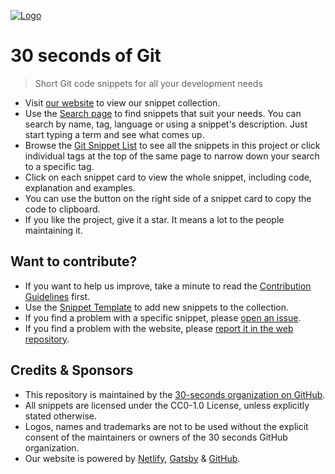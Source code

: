 [![Logo](/logo.png)](https://30secondsofcode.org/git/p/1)

# 30 seconds of Git

> Short Git code snippets for all your development needs

- Visit [our website](https://30secondsofcode.org) to view our snippet collection.
- Use the [Search page](https://30secondsofcode.org/search) to find snippets that suit your needs. You can search by name, tag, language or using a snippet's description. Just start typing a term and see what comes up.
- Browse the [Git Snippet List](https://30secondsofcode.org/git/p/1) to see all the snippets in this project or click individual tags at the top of the same page to narrow down your search to a specific tag.
- Click on each snippet card to view the whole snippet, including code, explanation and examples.
- You can use the button on the right side of a snippet card to copy the code to clipboard.
- If you like the project, give it a star. It means a lot to the people maintaining it.

## Want to contribute?

- If you want to help us improve, take a minute to read the [Contribution Guidelines](/CONTRIBUTING.md) first.
- Use the [Snippet Template](/snippet-template.md) to add new snippets to the collection.
- If you find a problem with a specific snippet, please [open an issue](https://github.com/30-seconds/30-seconds-of-git/issues/new).
- If you find a problem with the website, please [report it in the web repository](https://github.com/30-seconds/30-seconds-web/issues/new).

## Credits & Sponsors

- This repository is maintained by the [30-seconds organization on GitHub](https://github.com/30-seconds).
- All snippets are licensed under the CC0-1.0 License, unless explicitly stated otherwise.
- Logos, names and trademarks are not to be used without the explicit consent of the maintainers or owners of the 30 seconds GitHub organization.
- Our website is powered by [Netlify](https://www.netlify.com/), [Gatsby](https://www.gatsbyjs.org/) & [GitHub](https://github.com/).
